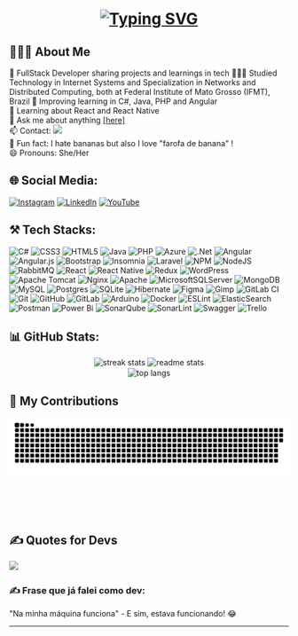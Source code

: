 <h1 align="center">
<a href="https://git.io/typing-svg"><img src="https://readme-typing-svg.herokuapp.com?font=Lexend&weight=900&size=26&pause=1000&color=E282D7&center=true&vCenter=true&random=false&width=435&lines=Hi%2C+there!+%F0%9F%91%8B%F0%9F%8F%BD;I%C2%B4m+Sheila+%F0%9F%91%A9%F0%9F%8F%BD%E2%80%8D%F0%9F%9A%80;Welcome+to+my+github!%F0%9F%91%A9%F0%9F%8F%BD%E2%80%8D%F0%9F%92%BB" alt="Typing SVG" /></a>
</h1>

## 🙋🏽‍♀️ About Me

<div align="left">
🔭 FullStack Developer sharing projects and learnings in tech
👩🏽‍🎓 Studied Technology in Internet Systems and Specialization in Networks and Distributed Computing, both at Federal Institute of Mato Grosso (IFMT), Brazil
🌷 Improving learning in C#, Java, PHP and Angular <br/>
🤩 Learning about React and React Native <br/>
💬 Ask me about anything <a href="https://github.com/sheilass/sheilass/issues">[here]</a> <br/>
📫 Contact: 
 <a href="mailto:sheila.san.sou@gmail.com">
    <img src="https://img.shields.io/badge/Gmail-fbcfe8?style=for-the-badge&logo=gmail&logoColor=white" />
  </a> <br/>
👻 Fun fact: I hate bananas but also I love "farofa de banana" !<br/>
😄 Pronouns: She/Her<br/>  
</div>

## 🌐 Social Media:
[![Instagram](https://img.shields.io/badge/Instagram-%23E4405F.svg?logo=Instagram&logoColor=white)](https://instagram.com/sheilasasou) [![LinkedIn](https://img.shields.io/badge/LinkedIn-%230077B5.svg?logo=linkedin&logoColor=white)](https://linkedin.com/in/sheila-dos-santos-de-souza-14b82772) [![YouTube](https://img.shields.io/badge/YouTube-%23FF0000.svg?logo=YouTube&logoColor=white)](https://youtube.com/@UCWewIVYihcBTsHM05LhgtBg) 

## ⚒ Tech Stacks:
![C#](https://img.shields.io/badge/c%23-%23239120.svg?style=flat&logo=csharp&logoColor=white) ![CSS3](https://img.shields.io/badge/css3-%231572B6.svg?style=flat&logo=css3&logoColor=white) ![HTML5](https://img.shields.io/badge/html5-%23E34F26.svg?style=flat&logo=html5&logoColor=white) ![Java](https://img.shields.io/badge/java-%23ED8B00.svg?style=flat&logo=openjdk&logoColor=white) ![PHP](https://img.shields.io/badge/php-%23777BB4.svg?style=flat&logo=php&logoColor=white) 
![Azure](https://img.shields.io/badge/azure-%230072C6.svg?style=flat&logo=microsoftazure&logoColor=white) ![.Net](https://img.shields.io/badge/.NET-5C2D91?style=flat&logo=.net&logoColor=white) ![Angular](https://img.shields.io/badge/angular-%23DD0031.svg?style=flat&logo=angular&logoColor=white) ![Angular.js](https://img.shields.io/badge/angular.js-%23E23237.svg?style=flat&logo=angularjs&logoColor=white) ![Bootstrap](https://img.shields.io/badge/bootstrap-%238511FA.svg?style=flat&logo=bootstrap&logoColor=white) ![Insomnia](https://img.shields.io/badge/Insomnia-black?style=flat&logo=insomnia&logoColor=5849BE) ![Laravel](https://img.shields.io/badge/laravel-%23FF2D20.svg?style=flat&logo=laravel&logoColor=white) ![NPM](https://img.shields.io/badge/NPM-%23CB3837.svg?style=flat&logo=npm&logoColor=white) ![NodeJS](https://img.shields.io/badge/node.js-6DA55F?style=flat&logo=node.js&logoColor=white) ![RabbitMQ](https://img.shields.io/badge/rabbitmq-FF6600?style=flat&logo=rabbitmq&logoColor=white) ![React](https://img.shields.io/badge/react-%2320232a.svg?style=flat&logo=react&logoColor=%2361DAFB) ![React Native](https://img.shields.io/badge/react_native-%2320232a.svg?style=flat&logo=react&logoColor=%2361DAFB) ![Redux](https://img.shields.io/badge/redux-%23593d88.svg?style=flat&logo=redux&logoColor=white) ![WordPress](https://img.shields.io/badge/WordPress-%23117AC9.svg?style=flat&logo=WordPress&logoColor=white) ![Apache Tomcat](https://img.shields.io/badge/apache%20tomcat-%23F8DC75.svg?style=flat&logo=apache-tomcat&logoColor=black) ![Nginx](https://img.shields.io/badge/nginx-%23009639.svg?style=flat&logo=nginx&logoColor=white) ![Apache](https://img.shields.io/badge/apache-%23D42029.svg?style=flat&logo=apache&logoColor=white) ![MicrosoftSQLServer](https://img.shields.io/badge/Microsoft%20SQL%20Server-CC2927?style=flat&logo=microsoft%20sql%20server&logoColor=white) ![MongoDB](https://img.shields.io/badge/MongoDB-%234ea94b.svg?style=flat&logo=mongodb&logoColor=white) ![MySQL](https://img.shields.io/badge/mysql-4479A1.svg?style=flat&logo=mysql&logoColor=white) ![Postgres](https://img.shields.io/badge/postgres-%23316192.svg?style=flat&logo=postgresql&logoColor=white) ![SQLite](https://img.shields.io/badge/sqlite-%2307405e.svg?style=flat&logo=sqlite&logoColor=white) ![Hibernate](https://img.shields.io/badge/Hibernate-59666C?style=flat&logo=Hibernate&logoColor=white) ![Figma](https://img.shields.io/badge/figma-%23F24E1E.svg?style=flat&logo=figma&logoColor=white) ![Gimp](https://img.shields.io/badge/Gimp-657D8B?style=flat&logo=gimp&logoColor=FFFFFF) ![GitLab CI](https://img.shields.io/badge/gitlab%20CI-%23181717.svg?style=flat&logo=gitlab&logoColor=white) ![Git](https://img.shields.io/badge/git-%23F05033.svg?style=flat&logo=git&logoColor=white) ![GitHub](https://img.shields.io/badge/github-%23121011.svg?style=flat&logo=github&logoColor=white) ![GitLab](https://img.shields.io/badge/gitlab-%23181717.svg?style=flat&logo=gitlab&logoColor=white) ![Arduino](https://img.shields.io/badge/-Arduino-00979D?style=flat&logo=Arduino&logoColor=white) ![Docker](https://img.shields.io/badge/docker-%230db7ed.svg?style=flat&logo=docker&logoColor=white) ![ESLint](https://img.shields.io/badge/ESLint-4B3263?style=flat&logo=eslint&logoColor=white) ![ElasticSearch](https://img.shields.io/badge/-ElasticSearch-005571?style=flat&logo=elasticsearch) ![Postman](https://img.shields.io/badge/Postman-FF6C37?style=flat&logo=postman&logoColor=white) ![Power Bi](https://img.shields.io/badge/power_bi-F2C811?style=flat&logo=powerbi&logoColor=black) ![SonarQube](https://img.shields.io/badge/SonarQube-black?style=flat&logo=sonarqube&logoColor=4E9BCD) ![SonarLint](https://img.shields.io/badge/SonarLint-CB2029?style=flat&logo=SONARLINT&logoColor=white) ![Swagger](https://img.shields.io/badge/-Swagger-%23Clojure?style=flat&logo=swagger&logoColor=white) ![Trello](https://img.shields.io/badge/Trello-%23026AA7.svg?style=flat&logo=Trello&logoColor=white)

## 📊 GitHub Stats:
<div align=center>
  <img width=390 src="https://github-readme-streak-stats.herokuapp.com/?user=sheilass&theme=jolly&hide_border=false" alt="streak stats"/>
  <img width=350 src="https://github-readme-stats.vercel.app/api?username=sheilass&theme=jolly&hide_border=false&include_all_commits=true&count_private=false&rank_icon=github" alt="readme stats" />
  <br/>
  <img width=325 align="center" src="https://github-readme-stats.vercel.app/api/top-langs/?username=sheilass&theme=jolly&hide_border=false&include_all_commits=true&count_private=false&layout=compact" alt="top langs" />  
</div>

## 🐉 My Contributions

<div align="center">
  <img alt="snake eating my contributions" src="https://raw.githubusercontent.com/sheilass/sheilass/output/github-contribution-grid-snake.svg" />
  
  <br/><br/><br/>
</div>

## ✍️ Quotes for Devs 
![](https://quotes-github-readme.vercel.app/api?type=horizontal&theme=jolly)

### ✍️ Frase que já falei como dev:
 "Na minha máquina funciona" - E sim, estava funcionando! 😂


---
<!-- Proudly created with GPRM ( https://gprm.itsvg.in )  Faça o seu por lá também! Depois você muda!-->

